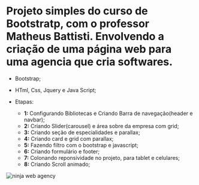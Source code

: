 #  Projeto simples do curso de Bootstratp, com o professor Matheus Battisti. Envolvendo a criação de uma página web para uma agencia que cria softwares.


* Bootstrap;
* HTml, Css, Jquery e Java Script;


* Etapas:
  - **1:** Configurando Bibliotecas e Criando Barra de navegação(header e navbar);
  - **2:** Criando Slider(carousel) e área sobre da empresa com grid;
  - **3:** Criando seção de especialidades e parallax;
  - **4:** Criando card e grid com parallax;
  - **5:** Fazendo filtro com o bootstrap e javascript;
  - **6:** Criando formulário e footer;
  - **7:** Colonando reponsividade no projeto, para tablet e celulares;
  - **8:** Criando Scroll animado;
 

![ninja web agency](https://github.com/joaopedro-hub/curso_bootstrap/assets/76401103/9d0ad654-3e6e-4354-9c08-b50321b085e4)
